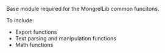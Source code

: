 
Base module required for the MongrelLib common funcitons.

To include:
* Export functions
* Text parsing and manipulation functions
* Math functions
